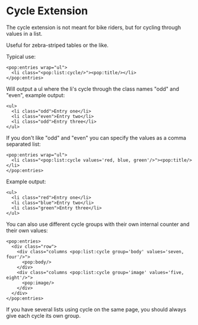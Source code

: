 Cycle Extension
===============

The cycle extension is not meant for bike riders, but for
cycling through values in a list.

Useful for zebra-striped tables or the like.

Typical use:

    <pop:entries wrap="ul">
      <li class="<pop:list:cycle/>"><pop:title/></li>
    </pop:entries>

Will output a ul where the li's cycle through the class names "odd" and "even",
example output:

    <ul>
      <li class="odd">Entry one</li>
      <li class="even">Entry two</li>
      <li class="odd">Entry three</li>
    </ul>

If you don't like "odd" and "even" you can specify the values as a comma separated list:

    <pop:entries wrap="ul">
      <li class="<pop:list:cycle values='red, blue, green'/>"><pop:title/></li>
    </pop:entries>

Example output:

    <ul>
      <li class="red">Entry one</li>
      <li class="blue">Entry two</li>
      <li class="green">Entry three</li>
    </ul>

You can also use different cycle groups with their own internal counter and their own values:

    <pop:entries>
      <div class="row">
        <div class="columns <pop:list:cycle group='body' values='seven, four'/>">
          <pop:body/>
        </div>
        <div class="columns <pop:list:cycle group='image' values='five, eight'/>">
          <pop:image/>
        </div>
      </div>
    </pop:entries>

If you have several lists using cycle on the same page, you should always give each cycle its own
group.